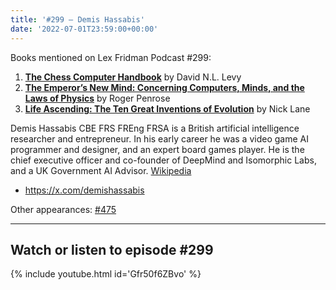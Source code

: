 ```yaml
---
title: '#299 – Demis Hassabis'
date: '2022-07-01T23:59:00+00:00'
---
```


Books mentioned on Lex Fridman Podcast #299:

1. <b><a href="https://www.goodreads.com/book/show/9923994-the-chess-computer-handbook" target="_blank" rel="noopener noreferrer">The Chess Computer Handbook</a></b> by David N.L. Levy
2. <b><a href="https://amzn.to/3tRN3zW" target="_blank" rel="sponsored noopener noreferrer">The Emperor’s New Mind: Concerning Computers, Minds, and the Laws of Physics</a></b> by Roger Penrose
3. <b><a href="https://amzn.to/3Q9XGpg" target="_blank" rel="sponsored noopener noreferrer">Life Ascending: The Ten Great Inventions of Evolution</a></b> by Nick Lane

Demis Hassabis CBE FRS FREng FRSA is a British artificial intelligence researcher and entrepreneur. In his early career he was a video game AI programmer and designer, and an expert board games player. He is the chief executive officer and co-founder of DeepMind and Isomorphic Labs, and a UK Government AI Advisor. <a href="https://en.wikipedia.org/wiki/Demis_Hassabis" target="_blank">Wikipedia</a>

- <a href="https://x.com/demishassabis" target="_blank">https://x.com/demishassabis</a>

Other appearances: [\#475](/475-demis-hassabis/)

- - - - - -

## Watch or listen to episode #299

{% include youtube.html id='Gfr50f6ZBvo' %}